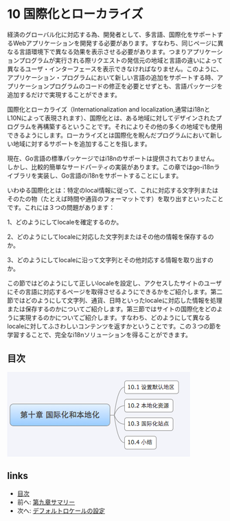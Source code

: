 # 10 国際化とローカライズ
経済のグローバル化に対応する為、開発者として、多言語、国際化をサポートするWebアプリケーションを開発する必要があります。すなわち、同じページに異なる言語環境下で異なる効果を表示させる必要があります。つまりアプリケーションプログラムが実行される際リクエストの発信元の地域と言語の違いによって異なるユーザ・インターフェースを表示できなければなりません。このように、アプリケーション・プログラムにおいて新しい言語の追加をサポートする時、アプリケーションプログラムのコードの修正を必要とせずとも、言語パッケージを追加するだけで実現することができます。

国際化とローカライズ（Internationalization and localization,通常はi18nとL10Nによって表現されます）、国際化とは、ある地域に対してデザインされたプログラムを再構築するということです。それによりその他の多くの地域でも使用できるようにします。ローカライズとは国際化を睨んだプログラムにおいて新しい地域に対するサポートを追加することを指します。

現在、Go言語の標準パッケージではi18nのサポートは提供されておりません。しかし、比較的簡単なサードパーティの実装があります。この章ではgo-i18nライブラリを実装し、Go言語のi18nをサポートすることにします。

いわゆる国際化とは：特定のlocal情報に従って、これに対応する文字列またはそのたの物（たとえば時間や通貨のフォーマットです）を取り出すといったことです。これには３つの問題があります：

1、どのようにしてlocaleを確定するのか。

2、どのようにしてlocaleに対応した文字列またはその他の情報を保存するのか。

3、どのようにしてlocaleに沿って文字列とその他対応する情報を取り出すのか。

この節ではどのようにして正しいlocaleを設定し、アクセスしたサイトのユーザにその言語に対応するページを取得させるようにできるかをご紹介します。第二節ではどのようにして文字列、通貨、日時といったlocaleに対応した情報を処理または保存するのかについてご紹介します。第三節ではサイトの国際化をどのように実現するのかについてご紹介します。すなわち、どのようにして異なるlocaleに対してふさわしいコンテンツを返すかということです。この３つの節を学習することで、完全なi18nソリューションを得ることができます。

## 目次

  ![](images/navi10.png?raw=true)

## links
   * [目次](<preface.md>)
   * 前へ: [第九章サマリー](<09.7.md>)
   * 次へ: [デフォルトロケールの設定](<10.1.md>)
